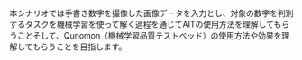 本シナリオでは手書き数字を撮像した画像データを入力とし、対象の数字を判別するタスクを機械学習を使って解く過程を通じてAITの使用方法を理解してもらうことそして、Qunomon（機械学習品質テストベッド）の使用方法や効果を理解してもらうことを目指します。
